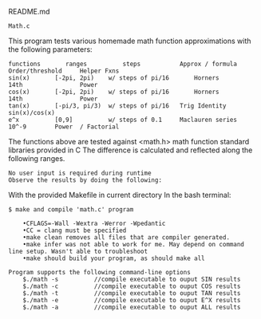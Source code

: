README.md

	Math.c

This program tests various homemade math function approximations with the following parameters:

	functions		ranges			steps			Approx / formula	Order/threshold		Helper Fxns
	sin(x)		 [-2pi, 2pi)	w/ steps of pi/16		Horners				14th				Power
	cos(x)		 [-2pi, 2pi)	w/ steps of pi/16		Horners				14th				Power
	tan(x)		 [-pi/3, pi/3)	w/ steps of pi/16	Trig Identity		sin(x)/cos(x)
	e^x			 [0,9] 			w/ steps of 0.1		Maclauren series		10^-9		 Power  / Factorial

The functions above are tested against <math.h> math function standard libraries provided in C
The difference is calculated and reflected along the following ranges.

	No user input is required during runtime
	Observe the results by doing the following:

With the provided Makefile in current directory
In the bash terminal:

	$ make and compile 'math.c' program

		•CFLAGS=-Wall -Wextra -Werror -Wpedantic
		•CC = clang must be specified
		•make clean removes all files that are compiler generated.
		•make infer was not able to work for me. May depend on command line setup. Wasn't able to troubleshoot
		•make should build your program, as should make all

	Program supports the following command-line options 
		$./math -s			//compile executable to ouput SIN results
		$./math -c			//compile executable to ouput COS results
		$./math -t			//compile executable to ouput TAN results
		$./math -e			//compile executable to ouput E^X results
		$./math -a			//compile executable to ouput ALL results

